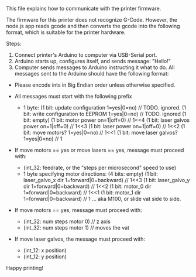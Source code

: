 This file explains how to communicate with the printer firmware.


The firmware for this printer does not recognize G-Code.  However, the node.js app reads gcode and then converts the gcode into the following format, which is suitable for the printer hardware.

Steps:

1. Connect printer's Arduino to computer via USB-Serial port.
1. Arduino starts up, configures itself, and sends message: "Hello!"
1. Computer sends messages to Arduino instructing it what to do.  All
   messages sent to the Arduino should have the following format:

  - Please encode ints in Big Endian order unless otherwise
    specified.
  - All messages must start with the following prefix
    - 1 byte:
      (1 bit: update configuration 1=yes|0=no)  // TODO. ignored.
      (1 bit: write configuration to EEPROM 1=yes|0=no)  // TODO.  ignored
      (1 bit: empty)
      (1 bit: motor power on=1|off=0)  // 1<<4
      (1 bit: laser galvos power on=1|off=0)  // 1<<3
      (1 bit: laser power on=1|off=0)  // 1<<2
      (1 bit: move motors? 1=yes|0=no)  // 1<<1
      (1 bit: move laser galvos? 1=yes|0=no)  // 1

  - If move motors == yes or move lasers == yes, message must
    proceed with:
    - (int_32: feedrate, or the "steps per microsecond" speed to use)
    - 1 byte specifying motor directions:
      (4 bits: empty)
      (1 bit: laser_galvo_x dir 1=forward|0=backward)  // 1<<3
      (1 bit: laser_galvo_y dir 1=forward|0=backward)  // 1<<2
      (1 bit: motor_0 dir 1=forward|0=backward)  // 1<<1
      (1 bit: motor_1 dir 1=forward|0=backward)  // 1  ... aka M100, or slide vat side to side.
  - If move motors == yes, message must proceed with:
    - (int_32: num steps motor 0)  // z axis
    - (int_32: num steps motor 1)  // moves the vat
  - If move laser galvos, the message must proceed with:
    - (int_12: x position)
    - (int_12: y position)

Happy printing!
